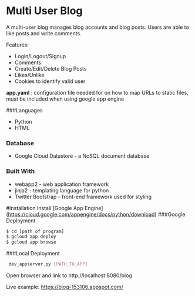 # Multi User Blog  
A multi-user blog manages blog accounts and blog posts.  Users are able to like
posts and write comments.  

Features:
- Login/Logout/Signup
- Comments
- Create/Edit/Delete Blog Posts
- Likes/Unlike
- Cookies to identify valid user


**app.yaml**
  : configuration file needed for on how to map
URLs to static files, must be included when using google app engine

###Languages
- Python
- HTML

### Database
 - Google Cloud Datastore - a NoSQL document database

### Built With
 - webapp2 - web application framework
 - jinja2 - templating language for python
 - Twitter Bootstrap - front-end framework used for styling

#Installation
Install [Google App Engine] (https://cloud.google.com/appengine/docs/python/download)
###Google Deployment
```sh
$ cd [path of program]
$ gcloud app deploy
$ gcloud app browse
```
###Local Deployment

```sh
 dev_appserver.py [PATH_TO_APP]
```
Open browser and link to http://localhost:8080/blog

Live example:
https://blog-153106.appspot.com/
